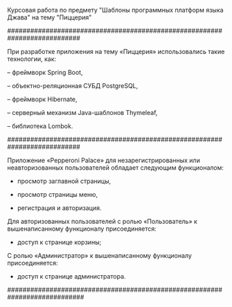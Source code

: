 Курсовая работа по предмету "Шаблоны программных платформ языка Джава" на тему "Пиццерия"

###########################################################################

При разработке приложения на тему «Пиццерия» использовались такие технологии, как:

–	фреймворк Spring Boot,

–	объектно-реляционная СУБД PostgreSQL,

–	фреймворк Hibernate,

–	серверный механизм Java-шаблонов Thymeleaf,

–	библиотека Lombok.

###########################################################################

Приложение «Pepperoni Palace» для незарегистрированных или неавторизованных пользователей обладает следующим функционалом: 

- просмотр заглавной страницы, 

- просмотр страницы меню, 

- регистрация и авторизация.

Для авторизованных пользователей с ролью «Пользователь» к вышенаписанному функционалу присоединяется: 

- доступ к странице корзины; 

С ролью «Администратор» к вышенаписанному функционалу присоединяется: 

- доступ к странице администратора.

############################################################################
